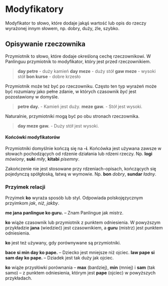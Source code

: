 # Modyfikatory

Modyfikator to słowo, które dodaje jakąś wartość lub opis do rzeczy wyrażonej innym słowem, np. dobry, duży, źle, szybko.

## Opisywanie rzeczownika

Przymiotnik to słowo, które dodaje określoną cechę rzeczownikowi. W Panlinguu przymiotnik to modyfikator, który jest przed rzeczownikiem.

> **day petre** - duży kamień
> **day meze** - duży stół
> **gaw meze** - wysoki stół
> **bon kurse** - dobre krzesło

Przymiotnik może też być po rzeczowniku. Często ten typ wyrażeń może być rozumiany jako pełne zdanie, w których czasownik _być_ jest pozostawiony w domyśle.

> **petre day.** - Kamień jest duży.
> **meze gaw.** - Stół jest wysoki.

Naturalnie, przymiotniki mogą być po obu stronach rzeczownika.

> **day meze gaw.** - Duży stół jest wysoki.

#### Końcówki modyfikatorów

Przymiotniki domyślnie kończą się na **-i**. Końcówka jest używana zawsze w słowach pochodzących od rdzenie działania lub rdzeni rzeczy. Np. **logi** _mówiony_, **suki** _miły_, **kitabi** _pisemny_.

Zakończenie nie jest stosowane przy rdzeniach-opisach, kończących się pojedynczą spółgłoską, łatwą w wymowie. Np. **bon** _dobry_, **sundar** _ładny_.



### Przyimek relacji

Przyimek **ko** wyraża sposób lub styl. Odpowiada polskojęzycznym przyimkom _jak_, _niż_, _jakby_.

**me jana panlingue ko guru.**
– Znam Panlingue jak mistrz.

**ko** wiąże czasownik lub przymiotnik z punktem odniesienia. W powyższym przykładzie **jana** (wiedzieć) jest czasownikiem, a **guru** (mistrz) jest punktem odniesienia.

**ko** jest też używany, gdy porównywane są przymiotniki.

**bace si min day ko pape.**
– Dziecko jest mniejsze niż ojciec.
**law pape si sam day ko pape.**
– Dziadek jest tak duży jak ojciec.

**ko** wiąże przysłówki porównania – **max** (bardziej), **min** (mniej) i **sam** (tak samo) – z punktem odniesienia, którym jest **pape** (ojciec) w powyższych przykładach.
